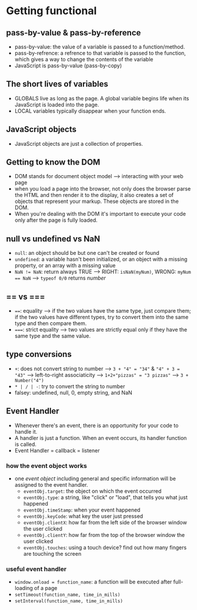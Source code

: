 # Getting functional

## pass-by-value & pass-by-reference

- pass-by-value: the value of a variable is passed to a function/method.
- pass-by-refrence: a refrence to that variable is passed to the function, which gives a way to change the contents of the variable
- JavaScript is pass-by-value (pass-by-copy)

## The short lives of variables

- GLOBALS live as long as the page. A global variable begins life when its JavaScript is loaded into the page.
- LOCAL variables typically disappear when your function ends.

## JavaScript objects

- JavaScript objects are just a collection of properties.

## Getting to know the DOM

- DOM stands for document object model --> interacting with your web page
- when you load a page into the browser, not only does the browser parse the HTML and then render it to the display, it also creates a set of objects that represent your markup. These objects are stored in the DOM.
- When you're dealing with the DOM it's important to execute your code only after the page is fully loaded.

## null vs undefined vs NaN

- `null`: an object should be but one can't be created or found
- `undefined`: a variable hasn't been initialized, or an object with a missing property, or an array with a missing value
- `NaN != NaN`: return always TRUE --> RIGHT: `isNaN(myNum)`, WRONG: `myNum == NaN` --> `typeof 0/0` returns _number_

## == vs ===

- `==`: equality --> if the two values have the same type, just compare them; if the two values have different types, try to convert them into the same type and then compare them.
- `===`: strict equality --> two values are strictly equal only if they have the same type and the same value.

## type conversions

- `+`: does not convert string to number --> `3 + "4" = "34"` & `"4" + 3 = "43"` --> left-to-right associaticity --> `1+2+"pizzas" = "3 pizzas"` --> `3 + Number("4")`
- `* | / | -`: try to convert the string to number
- falsey: undefined, null, 0, empty string, and NaN

## Event Handler

- Whenever there's an event, there is an opportunity for your code to handle it.
- A handler is just a function. When an event occurs, its handler function is called.
- Event Handler = callback = listener

### how the event object works

- one _event object_ including general and specific information will be assigned to the event handler.
  - `eventObj.target`: the object on which the event occurred
  - `eventObj.type`: a string, like "click" or "load", that tells you what just happened
  - `eventObj.timeStamp`: when your event happened
  - `eventObj.keyCode`: what key the user just pressed
  - `eventObj.clientX`: how far from the left side of the browser window the user clicked
  - `eventObj.clientY`: how far from the top of the browser window the user clicked
  - `eventObj.touches`: using a touch device? find out how many fingers are touching the screen

### useful event handler

- `window.onload = function_name`: a function will be executed after full-loading of a page
- `setTimeout(function_name, time_in_mills)`
- `setInterval(function_name, time_in_mills)`
